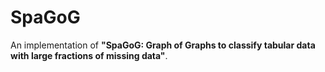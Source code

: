 # SpaGoG
An implementation of **"SpaGoG: Graph of Graphs to classify tabular data with large fractions of missing data"**.
